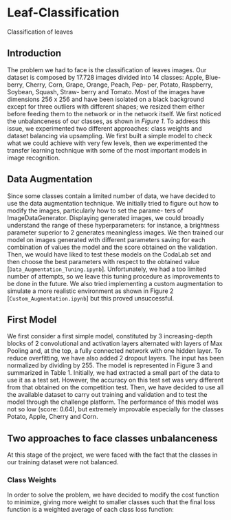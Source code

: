 # Leaf-Classification
Classification of leaves

## Introduction
The problem we had to face is the classification of leaves images. Our dataset is composed by 17.728 images divided into 14 classes: Apple, Blue- berry, Cherry, Corn, Grape, Orange, Peach, Pep- per, Potato, Raspberry, Soybean, Squash, Straw- berry and Tomato. Most of the images have dimensions 256 x 256 and have been isolated on a black background except for three outliers with different shapes; we resized them either before feeding them to the network or in the network itself. We first noticed the unbalanceness of our classes, as shown in *Figure 1*. To address this issue, we experimented two different approaches: class weights and dataset balancing via upsampling. We first built a simple model to check what we could achieve with very few levels, then we experimented the transfer learning technique with some of the most important models in image recognition.

## Data Augmentation
Since some classes contain a limited number of data, we have decided to use the data augmentation technique. We initially tried to figure out how to modify the images, particularly how to set the parame- ters of ImageDataGenerator. Displaying generated images, we could broadly understand the range of these hyperparameters: for instance, a brightness parameter superior to 2 generates meaningless images.
We then trained our model on images generated with different parameters saving for each combination of values the model and the score obtained on the validation. Then, we would have liked to test these models on the CodaLab set and then choose the best parameters with respect to the obtained value [`Data_Augmentation_Tuning.ipynb`]. Unfortunately, we had a too limited number of attempts, so we leave this tuning procedure as improvements to be done in the future.
We also tried implementing a custom augmentation to simulate a more realistic environment as shown in Figure 2 [`Custom_Augmentation.ipynb`] but this proved unsuccessful.

## First Model

We first consider a first simple model, constituted by 3 increasing-depth blocks of 2 convolutional and activation layers alternated with layers of Max Pooling and, at the top, a fully connected network with one hidden layer. To reduce overfitting, we have also added 2 dropout layers. The input has been normalized by dividing by 255. The model is represented in Figure 3 and summarized in Table 1.
Initially, we had extracted a small part of the data to use it as a test set. However, the accuracy on this test set was very different from that obtained on the competition test. Then, we have decided to use all the available dataset to carry out training and validation and to test the model through the challenge platform. The performance of this model was not so low (score: 0.64), but extremely improvable especially for the classes Potato, Apple, Cherry and Corn.

## Two approaches to face classes unbalanceness
At this stage of the project, we were faced with the fact that the classes in our training dataset were not balanced.

### Class Weights

In order to solve the problem, we have decided to modify the cost function to minimize, giving more weight to smaller classes such that the final loss function is a weighted average of each class loss function:
